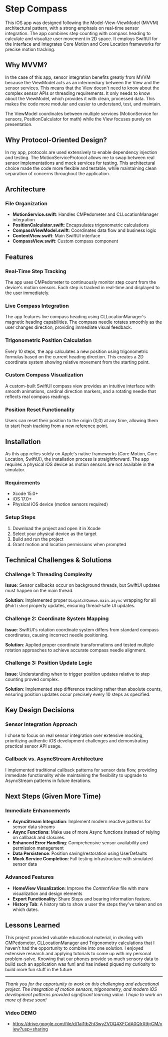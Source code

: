 # Step Compass

This iOS app was designed following the Model-View-ViewModel (MVVM) architectural pattern, with a strong emphasis on real-time sensor integration. The app combines step counting with compass heading to calculate and visualize user movement in 2D space. It employs SwiftUI for the interface and integrates Core Motion and Core Location frameworks for precise motion tracking.

## Why MVVM?

In the case of this app, sensor integration benefits greatly from MVVM because the ViewModel acts as an intermediary between the View and the sensor services. This means that the View doesn't need to know about the complex sensor APIs or threading requirements. It only needs to know about the ViewModel, which provides it with clean, processed data. This makes the code more modular and easier to understand, test, and maintain.

The ViewModel coordinates between multiple services (MotionService for sensors, PositionCalculator for math) while the View focuses purely on presentation.

## Why Protocol-Oriented Design?

In my app, protocols are used extensively to enable dependency injection and testing. The MotionServiceProtocol allows me to swap between real sensor implementations and mock services for testing. This architectural choice made the code more flexible and testable, while maintaining clean separation of concerns throughout the application.

## Architecture

### File Organization
- **MotionService.swift**: Handles CMPedometer and CLLocationManager integration
- **PositionCalculator.swift**: Encapsulates trigonometric calculations  
- **CompassViewModel.swift**: Coordinates data flow and business logic
- **ContentView.swift**: Main SwiftUI interface
- **CompassView.swift**: Custom compass component

## Features

### Real-Time Step Tracking
The app uses CMPedometer to continuously monitor step count from the device's motion sensors. Each step is tracked in real-time and displayed to the user immediately.

### Live Compass Integration  
The app features live compass heading using CLLocationManager's magnetic heading capabilities. The compass needle rotates smoothly as the user changes direction, providing immediate visual feedback.

### Trigonometric Position Calculation
Every 10 steps, the app calculates a new position using trigonometric formulas based on the current heading direction. This creates a 2D coordinate system showing relative movement from the starting point.

### Custom Compass Visualization
A custom-built SwiftUI compass view provides an intuitive interface with smooth animations, cardinal direction markers, and a rotating needle that reflects real compass readings.

### Position Reset Functionality
Users can reset their position to the origin (0,0) at any time, allowing them to start fresh tracking from a new reference point.


## Installation

As this app relies solely on Apple's native frameworks (Core Motion, Core Location, SwiftUI), the installation process is straightforward. The app requires a physical iOS device as motion sensors are not available in the simulator.

### Requirements
- Xcode 15.0+
- iOS 17.0+
- Physical iOS device (motion sensors required)

### Setup Steps
1. Download the project and open it in Xcode
2. Select your physical device as the target
3. Build and run the project 
4. Grant motion and location permissions when prompted

## Technical Challenges & Solutions

### Challenge 1: Threading Complexity
**Issue**: Sensor callbacks occur on background threads, but SwiftUI updates must happen on the main thread.

**Solution**: Implemented proper `DispatchQueue.main.async` wrapping for all `@Published` property updates, ensuring thread-safe UI updates.

### Challenge 2: Coordinate System Mapping
**Issue**: SwiftUI's rotation coordinate system differs from standard compass coordinates, causing incorrect needle positioning.

**Solution**: Applied proper coordinate transformations and tested multiple rotation approaches to achieve accurate compass needle alignment.

### Challenge 3: Position Update Logic
**Issue**: Understanding when to trigger position updates relative to step counting proved complex.

**Solution**: Implemented step difference tracking rather than absolute counts, ensuring position updates occur precisely every 10 steps as specified.

## Key Design Decisions

### Sensor Integration Approach
I chose to focus on real sensor integration over extensive mocking, prioritizing authentic iOS development challenges and demonstrating practical sensor API usage.

### Callback vs. AsyncStream Architecture
I implemented traditional callback patterns for sensor data flow, providing immediate functionality while maintaining the flexibility to upgrade to AsyncStream patterns in future iterations.


## Next Steps (Given More Time)

### Immediate Enhancements
- **AsyncStream Integration**: Implement modern reactive patterns for sensor data streams
- **Async Functions**: Make use of more Async functions instead of relying on callback and closures.
- **Enhanced Error Handling**: Comprehensive sensor availability and permission management
- **Data Persistence**: Position saving/restoration using UserDefaults
- **Mock Service Completion**: Full testing infrastructure with simulated sensor data

### Advanced Features
- **HomeView Visualization**: Improve the *ContentView* file with more visualization and design elements
- **Export Functionality**: Share Steps and bearing information feature.
- **History Tab**: A history tab to show a user the steps they've taken and on which dates. 

## Lessons Learned

This project provided valuable educational material, in dealing with CMPedometer, CLLocationManager and Trigonometry calculations that I haven't had the opportunity to combine into one solution. I enjoyed extensive research and applying tutorials to come up with my personal problem-solve. Knowing that our phones provide so much sensory data to build such an application was fun! and has indeed piqued my curiosity to build more fun stuff in the future

---

*Thank you for the opportunity to work on this challenging and educational project. The integration of motion sensors, trigonometry, and modern iOS development patterns provided significant learning value. I hope to work on more of these soon!*

### Video DEMO
- https://drive.google.com/file/d/1ai1tb2ht3wyZVOQ4XFCdA0QIrXttjrCM/view?usp=sharing
